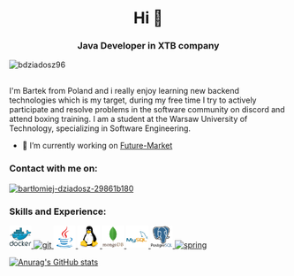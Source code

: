 <h1 align="center">Hi 👋</h1>
<h3 align="center">Java Developer in XTB company</h3>

<p align="left"> <img src="https://komarev.com/ghpvc/?username=bdziadosz96&label=Profile%20views&color=0e75b6&style=flat" alt="bdziadosz96" /> </p>

##
I'm Bartek from Poland and i really enjoy learning new backend technologies which is my target, during my free time I try to actively participate and resolve problems in the software community on discord and attend boxing training. I am a student at the Warsaw University of Technology, specializing in Software Engineering.
- 🔭 I’m currently working on [Future-Market](https://github.com/bdziadosz96/FutureMarket)

<h3 align="left">Contact with me on:</h3>
<p align="left">
<a href="https://linkedin.com/in/bartłomiej-dziadosz-29861b180" target="blank"><img align="center" src="https://raw.githubusercontent.com/rahuldkjain/github-profile-readme-generator/master/src/images/icons/Social/linked-in-alt.svg" alt="bartłomiej-dziadosz-29861b180" height="20" width="20" /></a>
</p>

<h3 align="left">Skills and Experience:</h3>
<p align="left"> <a href="https://www.docker.com/" target="_blank" rel="noreferrer"> <img src="https://raw.githubusercontent.com/devicons/devicon/master/icons/docker/docker-original-wordmark.svg" alt="docker" width="40" height="40"/> </a> <a href="https://git-scm.com/" target="_blank" rel="noreferrer"> <img src="https://www.vectorlogo.zone/logos/git-scm/git-scm-icon.svg" alt="git" width="40" height="40"/> </a> <a href="https://www.java.com" target="_blank" rel="noreferrer"> <img src="https://raw.githubusercontent.com/devicons/devicon/master/icons/java/java-original.svg" alt="java" width="40" height="40"/> </a> <a href="https://www.linux.org/" target="_blank" rel="noreferrer"> <img src="https://raw.githubusercontent.com/devicons/devicon/master/icons/linux/linux-original.svg" alt="linux" width="40" height="40"/> </a> <a href="https://www.mongodb.com/" target="_blank" rel="noreferrer"> <img src="https://raw.githubusercontent.com/devicons/devicon/master/icons/mongodb/mongodb-original-wordmark.svg" alt="mongodb" width="40" height="40"/> </a> <a href="https://www.mysql.com/" target="_blank" rel="noreferrer"> <img src="https://raw.githubusercontent.com/devicons/devicon/master/icons/mysql/mysql-original-wordmark.svg" alt="mysql" width="40" height="40"/> </a> <a href="https://www.postgresql.org" target="_blank" rel="noreferrer"> <img src="https://raw.githubusercontent.com/devicons/devicon/master/icons/postgresql/postgresql-original-wordmark.svg" alt="postgresql" width="40" height="40"/> </a> <a href="https://spring.io/" target="_blank" rel="noreferrer"> <img src="https://www.vectorlogo.zone/logos/springio/springio-icon.svg" alt="spring" width="40" height="40"/> </a> </p>

[![Anurag's GitHub stats](https://github-readme-stats.vercel.app/api?username=bdziadosz96&show_icons=true&theme=dark)](https://github.com/anuraghazra/github-readme-stats)
